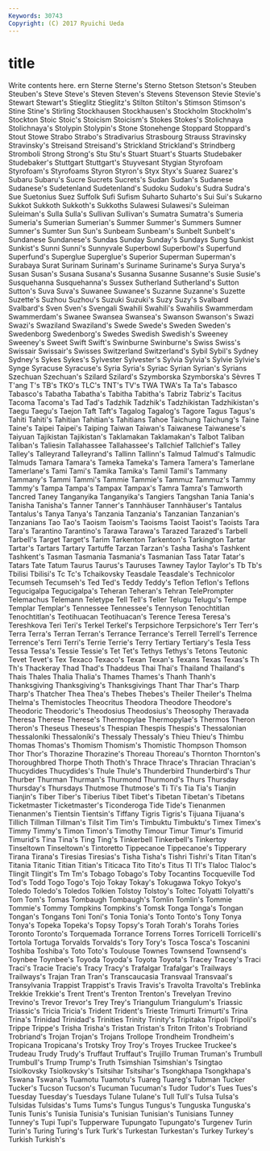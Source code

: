 ```yaml
---
Keywords: 30743 
Copyright: (C) 2017 Ryuichi Ueda
---
```


# title

Write contents here.
ern Sterne Sterne's Sterno Stetson Stetson's Steuben Steuben's Steve
Steve's Steven Steven's Stevens Stevenson Stevie Stevie's Stewart Stewart's Stieglitz
Stieglitz's Stilton Stilton's Stimson Stimson's Stine Stine's Stirling Stockhausen Stockhausen's
Stockholm Stockholm's Stockton Stoic Stoic's Stoicism Stoicism's Stokes Stokes's Stolichnaya
Stolichnaya's Stolypin Stolypin's Stone Stonehenge Stoppard Stoppard's Stout Stowe Strabo
Strabo's Stradivarius Strasbourg Strauss Stravinsky Stravinsky's Streisand Streisand's Strickland Strickland's
Strindberg Stromboli Strong Strong's Stu Stu's Stuart Stuart's Stuarts Studebaker
Studebaker's Stuttgart Stuttgart's Stuyvesant Stygian Styrofoam Styrofoam's Styrofoams Styron Styron's
Styx Styx's Suarez Suarez's Subaru Subaru's Sucre Sucrets Sucrets's Sudan
Sudan's Sudanese Sudanese's Sudetenland Sudetenland's Sudoku Sudoku's Sudra Sudra's Sue
Suetonius Suez Suffolk Sufi Sufism Suharto Suharto's Sui Sui's Sukarno
Sukkot Sukkoth Sukkoth's Sukkoths Sulawesi Sulawesi's Suleiman Suleiman's Sulla Sulla's
Sullivan Sullivan's Sumatra Sumatra's Sumeria Sumeria's Sumerian Sumerian's Summer Summer's
Summers Sumner Sumner's Sumter Sun Sun's Sunbeam Sunbeam's Sunbelt Sunbelt's
Sundanese Sundanese's Sundas Sunday Sunday's Sundays Sung Sunkist Sunkist's Sunni
Sunni's Sunnyvale Superbowl Superbowl's Superfund Superfund's Superglue Superglue's Superior Superman
Superman's Surabaya Surat Surinam Surinam's Suriname Suriname's Surya Surya's Susan
Susan's Susana Susana's Susanna Susanne Susanne's Susie Susie's Susquehanna Susquehanna's
Sussex Sutherland Sutherland's Sutton Sutton's Suva Suva's Suwanee Suwanee's Suzanne
Suzanne's Suzette Suzette's Suzhou Suzhou's Suzuki Suzuki's Suzy Suzy's Svalbard
Svalbard's Sven Sven's Svengali Swahili Swahili's Swahilis Swammerdam Swammerdam's Swanee
Swansea Swansea's Swanson Swanson's Swazi Swazi's Swaziland Swaziland's Swede Swede's
Sweden Sweden's Swedenborg Swedenborg's Swedes Swedish Swedish's Sweeney Sweeney's Sweet
Swift Swift's Swinburne Swinburne's Swiss Swiss's Swissair Swissair's Swisses Switzerland
Switzerland's Sybil Sybil's Sydney Sydney's Sykes Sykes's Sylvester Sylvester's Sylvia
Sylvia's Sylvie Sylvie's Synge Syracuse Syracuse's Syria Syria's Syriac Syrian
Syrian's Syrians Szechuan Szechuan's Szilard Szilard's Szymborska Szymborska's Sèvres T
T'ang T's TB's TKO's TLC's TNT's TV's TWA TWA's Ta
Ta's Tabasco Tabasco's Tabatha Tabatha's Tabitha Tabitha's Tabriz Tabriz's Tacitus
Tacoma Tacoma's Tad Tad's Tadzhik Tadzhik's Tadzhikistan Tadzhikistan's Taegu Taegu's
Taejon Taft Taft's Tagalog Tagalog's Tagore Tagus Tagus's Tahiti Tahiti's
Tahitian Tahitian's Tahitians Tahoe Taichung Taichung's Taine Taine's Taipei Taipei's
Taiping Taiwan Taiwan's Taiwanese Taiwanese's Taiyuan Tajikistan Tajikistan's Taklamakan Taklamakan's
Talbot Taliban Taliban's Taliesin Tallahassee Tallahassee's Tallchief Tallchief's Talley Talley's
Talleyrand Talleyrand's Tallinn Tallinn's Talmud Talmud's Talmudic Talmuds Tamara Tamara's
Tameka Tameka's Tamera Tamera's Tamerlane Tamerlane's Tami Tami's Tamika Tamika's
Tamil Tamil's Tammany Tammany's Tammi Tammi's Tammie Tammie's Tammuz Tammuz's
Tammy Tammy's Tampa Tampa's Tampax Tampax's Tamra Tamra's Tamworth Tancred
Taney Tanganyika Tanganyika's Tangiers Tangshan Tania Tania's Tanisha Tanisha's Tanner
Tanner's Tannhäuser Tannhäuser's Tantalus Tantalus's Tanya Tanya's Tanzania Tanzania's Tanzanian
Tanzanian's Tanzanians Tao Tao's Taoism Taoism's Taoisms Taoist Taoist's Taoists
Tara Tara's Tarantino Tarantino's Tarawa Tarawa's Tarazed Tarazed's Tarbell Tarbell's
Target Target's Tarim Tarkenton Tarkenton's Tarkington Tartar Tartar's Tartars Tartary
Tartuffe Tarzan Tarzan's Tasha Tasha's Tashkent Tashkent's Tasman Tasmania Tasmania's
Tasmanian Tass Tatar Tatar's Tatars Tate Tatum Taurus Taurus's Tauruses
Tawney Taylor Taylor's Tb Tb's Tbilisi Tbilisi's Tc Tc's Tchaikovsky
Teasdale Teasdale's Technicolor Tecumseh Tecumseh's Ted Ted's Teddy Teddy's Teflon
Teflon's Teflons Tegucigalpa Tegucigalpa's Teheran Teheran's Tehran TelePrompter Telemachus Telemann
Teletype Tell Tell's Teller Telugu Telugu's Tempe Templar Templar's Tennessee
Tennessee's Tennyson Tenochtitlan Tenochtitlan's Teotihuacan Teotihuacan's Terence Teresa Teresa's Tereshkova
Teri Teri's Terkel Terkel's Terpsichore Terpsichore's Terr Terr's Terra Terra's
Terran Terran's Terrance Terrance's Terrell Terrell's Terrence Terrence's Terri Terri's
Terrie Terrie's Terry Tertiary Tertiary's Tesla Tess Tessa Tessa's Tessie
Tessie's Tet Tet's Tethys Tethys's Tetons Teutonic Tevet Tevet's Tex
Texaco Texaco's Texan Texan's Texans Texas Texas's Th Th's Thackeray
Thad Thad's Thaddeus Thai Thai's Thailand Thailand's Thais Thales Thalia
Thalia's Thames Thames's Thanh Thanh's Thanksgiving Thanksgiving's Thanksgivings Thant Thar
Thar's Tharp Tharp's Thatcher Thea Thea's Thebes Thebes's Theiler Theiler's
Thelma Thelma's Themistocles Theocritus Theodora Theodore Theodore's Theodoric Theodoric's Theodosius
Theodosius's Theosophy Theravada Theresa Therese Therese's Thermopylae Thermopylae's Thermos Theron
Theron's Theseus Theseus's Thespian Thespis Thespis's Thessalonian Thessaloníki Thessaloníki's Thessaly
Thessaly's Thieu Thieu's Thimbu Thomas Thomas's Thomism Thomism's Thomistic Thompson
Thomson Thor Thor's Thorazine Thorazine's Thoreau Thoreau's Thornton Thornton's Thoroughbred
Thorpe Thoth Thoth's Thrace Thrace's Thracian Thracian's Thucydides Thucydides's Thule
Thule's Thunderbird Thunderbird's Thur Thurber Thurman Thurman's Thurmond Thurmond's Thurs
Thursday Thursday's Thursdays Thutmose Thutmose's Ti Ti's Tia Tia's Tianjin
Tianjin's Tiber Tiber's Tiberius Tibet Tibet's Tibetan Tibetan's Tibetans Ticketmaster
Ticketmaster's Ticonderoga Tide Tide's Tienanmen Tienanmen's Tientsin Tientsin's Tiffany Tigris
Tigris's Tijuana Tijuana's Tillich Tillman Tillman's Tilsit Tim Tim's Timbuktu
Timbuktu's Timex Timex's Timmy Timmy's Timon Timon's Timothy Timour Timur
Timur's Timurid Timurid's Tina Tina's Ting Ting's Tinkerbell Tinkerbell's Tinkertoy
Tinseltown Tinseltown's Tintoretto Tippecanoe Tippecanoe's Tipperary Tirana Tirana's Tiresias Tiresias's
Tisha Tisha's Tishri Tishri's Titan Titan's Titania Titanic Titian Titian's
Titicaca Tito Tito's Titus Tl Tl's Tlaloc Tlaloc's Tlingit Tlingit's
Tm Tm's Tobago Tobago's Toby Tocantins Tocqueville Tod Tod's Todd
Togo Togo's Tojo Tokay Tokay's Tokugawa Tokyo Tokyo's Toledo Toledo's
Toledos Tolkien Tolstoy Tolstoy's Toltec Tolyatti Tolyatti's Tom Tom's Tomas
Tombaugh Tombaugh's Tomlin Tomlin's Tommie Tommie's Tommy Tompkins Tompkins's Tomsk
Tonga Tonga's Tongan Tongan's Tongans Toni Toni's Tonia Tonia's Tonto
Tonto's Tony Tonya Tonya's Topeka Topeka's Topsy Topsy's Torah Torah's
Torahs Tories Toronto Toronto's Torquemada Torrance Torrens Torres Torricelli Torricelli's
Tortola Tortuga Torvalds Torvalds's Tory Tory's Tosca Tosca's Toscanini Toshiba
Toshiba's Toto Toto's Toulouse Townes Townsend Townsend's Toynbee Toynbee's Toyoda
Toyoda's Toyota Toyota's Tracey Tracey's Traci Traci's Tracie Tracie's Tracy
Tracy's Trafalgar Trafalgar's Trailways Trailways's Trajan Tran Tran's Transcaucasia Transvaal
Transvaal's Transylvania Trappist Trappist's Travis Travis's Travolta Travolta's Treblinka Trekkie
Trekkie's Trent Trent's Trenton Trenton's Trevelyan Trevino Trevino's Trevor Trevor's
Trey Trey's Triangulum Triangulum's Triassic Triassic's Tricia Tricia's Trident Trident's
Trieste Trimurti Trimurti's Trina Trina's Trinidad Trinidad's Trinities Trinity Trinity's
Tripitaka Tripoli Tripoli's Trippe Trippe's Trisha Trisha's Tristan Tristan's Triton
Triton's Trobriand Trobriand's Trojan Trojan's Trojans Trollope Trondheim Trondheim's Tropicana
Tropicana's Trotsky Troy Troy's Troyes Truckee Truckee's Trudeau Trudy Trudy's
Truffaut Truffaut's Trujillo Truman Truman's Trumbull Trumbull's Trump Trump's Truth
Tsimshian Tsimshian's Tsingtao Tsiolkovsky Tsiolkovsky's Tsitsihar Tsitsihar's Tsongkhapa Tsongkhapa's Tswana
Tswana's Tuamotu Tuamotu's Tuareg Tuareg's Tubman Tucker Tucker's Tucson Tucson's
Tucuman Tucuman's Tudor Tudor's Tues Tues's Tuesday Tuesday's Tuesdays Tulane
Tulane's Tull Tull's Tulsa Tulsa's Tulsidas Tulsidas's Tums Tums's Tungus
Tungus's Tunguska Tunguska's Tunis Tunis's Tunisia Tunisia's Tunisian Tunisian's Tunisians
Tunney Tunney's Tupi Tupi's Tupperware Tupungato Tupungato's Turgenev Turin Turin's
Turing Turing's Turk Turk's Turkestan Turkestan's Turkey Turkey's Turkish Turkish's
